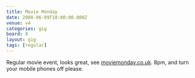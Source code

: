 ```yaml
---
title: Movie Monday
date: 2008-06-09T18:00:00.000Z
venue: v4
categories: gig
board: 8
layout: gig
tags: [regular]
---
```

Regular movie event, looks great, see <a href="http://www.moviemonday.co.uk">moviemonday.co.uk</a>. 8pm, and turn your mobile phones off please.